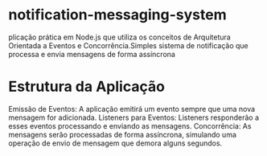 # notification-messaging-system
plicação prática em Node.js que utiliza os conceitos de Arquitetura Orientada a Eventos e Concorrência.Simples sistema de notificação que processa e envia mensagens de forma assíncrona

# Estrutura da Aplicação
Emissão de Eventos: A aplicação emitirá um evento sempre que uma nova mensagem for adicionada.
Listeners para Eventos: Listeners responderão a esses eventos processando e enviando as mensagens.
Concorrência: As mensagens serão processadas de forma assíncrona, simulando uma operação de envio de mensagem que demora alguns segundos.
